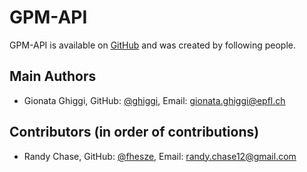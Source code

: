 # GPM-API

GPM-API is available on [GitHub](https://github.com/ghiggi/gpm_api) and was created by following people.

## Main Authors

- Gionata Ghiggi, GitHub: [@ghiggi](https://github.com/ghiggi), Email:  <gionata.ghiggi@epfl.ch>

## Contributors (in order of contributions)

- Randy Chase, GitHub: [@fhesze](https://github.com/dopplerchase), Email: <randy.chase12@gmail.com>
 
